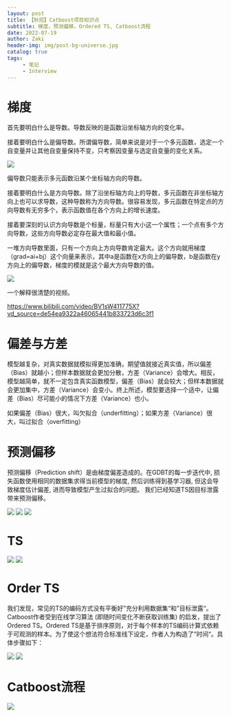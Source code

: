 ```yaml
---
layout: post
title: 【秋招】Catboost项目知识点
subtitle: 梯度，预测偏移，Ordered TS, Catboost流程
date: 2022-07-19
author: Zaki
header-img: img/post-bg-universe.jpg
catalog: true
tags:
     - 笔记
     - Interview
---
```



# 梯度

首先要明白什么是导数。导数反映的是函数沿坐标轴方向的变化率。

接着要明白什么是偏导数。所谓偏导数，简单来说是对于一个多元函数，选定一个自变量并让其他自变量保持不变，只考察因变量与选定自变量的变化关系。

![](https://s3.bmp.ovh/imgs/2022/07/19/12c1e96923beb475.png)

偏导数只能表示多元函数沿某个坐标轴方向的导数。


接着要明白什么是方向导数。除了沿坐标轴方向上的导数，多元函数在非坐标轴方向上也可以求导数，这种导数称为方向导数。很容易发现，多元函数在特定点的方向导数有无穷多个，表示函数值在各个方向上的增长速度。

接着要深刻的认识方向导数是个标量，标量只有大小这一个属性；一个点有多个方向导数，这些方向导数必定存在最大值和最小值。

一堆方向导数里面，只有一个方向上方向导数肯定最大。这个方向就用梯度（grad=ai+bj）这个向量来表示，其中a是函数在x方向上的偏导数，b是函数在y方向上的偏导数，梯度的模就是这个最大方向导数的值。

![](https://s3.bmp.ovh/imgs/2022/07/19/99d60774fe8c6370.png)

一个解释很清楚的视频。

https://www.bilibili.com/video/BV1sW411775X?vd_source=de54ea9322a46065441b833723d6c3f1

# 偏差与方差

模型越复杂，对真实数据就模拟得更加准确，期望值就接近真实值，所以偏差（Bias）就越小；但样本数据就会更加分散，方差（Variance）会增大。相反，模型越简单，就不一定包含真实函数模型，偏差（Bias）就会较大；但样本数据就会更加集中，方差（Variance）会变小。终上所述，模型要选择一个适中，让偏差（Bias）尽可能小的情况下方差（Variance）也小。

如果偏差（Bias）很大，叫欠拟合（underfitting）；如果方差（Variance）很大，叫过拟合（overfitting）

# 预测偏移

预测偏移（Prediction shift）是由梯度偏差造成的。在GDBT的每一步迭代中, 损失函数使用相同的数据集求得当前模型的梯度, 然后训练得到基学习器, 但这会导致梯度估计偏差, 进而导致模型产生过拟合的问题。 我们已经知道TS因目标泄露带来预测偏移。

![](https://s3.bmp.ovh/imgs/2022/07/19/36f978b0d9184ba1.png)
![](https://s3.bmp.ovh/imgs/2022/07/19/780f85e938b99add.png)
![](https://s3.bmp.ovh/imgs/2022/07/19/82e40dc282483384.png)
# TS

![](https://s3.bmp.ovh/imgs/2022/07/20/1c1f4f917fe24c90.png)
![](https://s3.bmp.ovh/imgs/2022/07/20/b444505385aba5b5.png)

# Order TS

我们发现，常见的TS的编码方式没有平衡好”充分利用数据集“和”目标泄露“。Catboost作者受到在线学习算法 (即随时间变化不断获取训练集) 的启发，提出了Ordered TS。Ordered TS是基于排序原则，对于每个样本的TS编码计算式依赖于可观测的样本。为了使这个想法符合标准线下设定，作者人为构造了”时间“。具体步骤如下：

![](https://s3.bmp.ovh/imgs/2022/07/19/2785887c5d8e67ed.png)
![](https://s3.bmp.ovh/imgs/2022/07/19/8bc875adc831e68a.png)

# Catboost流程

![](https://s3.bmp.ovh/imgs/2022/07/19/6e0b740302b4ac25.png)
